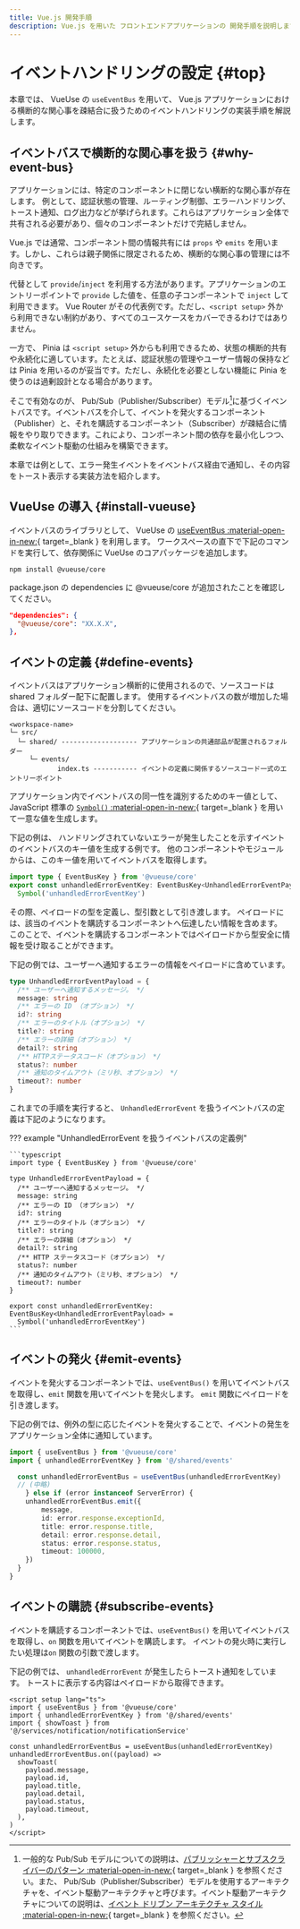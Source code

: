 ```yaml
---
title: Vue.js 開発手順
description: Vue.js を用いた フロントエンドアプリケーションの 開発手順を説明します。
---
```


# イベントハンドリングの設定 {#top}

本章では、 VueUse の `useEventBus` を用いて、 Vue.js アプリケーションにおける横断的な関心事を疎結合に扱うためのイベントハンドリングの実装手順を解説します。

## イベントバスで横断的な関心事を扱う {#why-event-bus}

アプリケーションには、特定のコンポーネントに閉じない横断的な関心事が存在します。
例として、認証状態の管理、ルーティング制御、エラーハンドリング、トースト通知、ログ出力などが挙げられます。これらはアプリケーション全体で共有される必要があり、個々のコンポーネントだけで完結しません。

Vue.js では通常、コンポーネント間の情報共有には `props` や `emits` を用います。しかし、これらは親子関係に限定されるため、横断的な関心事の管理には不向きです。

代替として `provide`/`inject` を利用する方法があります。アプリケーションのエントリーポイントで `provide` した値を、任意の子コンポーネントで `inject` して利用できます。 Vue Router がその代表例です。ただし、`<script setup>` 外から利用できない制約があり、すべてのユースケースをカバーできるわけではありません。

一方で、 Pinia は `<script setup>` 外からも利用できるため、状態の横断的共有や永続化に適しています。たとえば、認証状態の管理やユーザー情報の保持などは Pinia を用いるのが妥当です。ただし、永続化を必要としない機能に Pinia を使うのは過剰設計となる場合があります。

そこで有効なのが、 Pub/Sub（Publisher/Subscriber）モデル[^1]に基づくイベントバスです。イベントバスを介して、イベントを発火するコンポーネント（Publisher）と、それを購読するコンポーネント（Subscriber）が疎結合に情報をやり取りできます。これにより、コンポーネント間の依存を最小化しつつ、柔軟なイベント駆動の仕組みを構築できます。

本章では例として、エラー発生イベントをイベントバス経由で通知し、その内容をトースト表示する実装方法を紹介します。

## VueUse の導入 {#install-vueuse}

イベントバスのライブラリとして、 VueUse の [useEventBus :material-open-in-new:](https://vueuse.org/core/useEventBus/#useeventbus){ target=_blank } を利用します。
ワークスペースの直下で下記のコマンドを実行して、依存関係に VueUse のコアパッケージを追加します。

```shell
npm install @vueuse/core
```

package.json の dependencies に @vueuse/core が追加されたことを確認してください。

```json
"dependencies": {
  "@vueuse/core": "XX.X.X",
},
```

## イベントの定義 {#define-events}

イベントバスはアプリケーション横断的に使用されるので、ソースコードは shared フォルダー配下に配置します。
使用するイベントバスの数が増加した場合は、適切にソースコードを分割してください。

```text title="フォルダー構造" linenums="0"
<workspace-name>
└─ src/
  └─ shared/ ------------------- アプリケーションの共通部品が配置されるフォルダー
     └─ events/
            index.ts ----------- イベントの定義に関係するソースコード一式のエントリーポイント
```

アプリケーション内でイベントバスの同一性を識別するためのキー値として、 JavaScript 標準の [`Symbol()` :material-open-in-new:](https://developer.mozilla.org/ja/docs/Web/JavaScript/Reference/Global_Objects/Symbol){ target=_blank } を用いて一意な値を生成します。

下記の例は、 ハンドリングされていないエラーが発生したことを示すイベントのイベントバスのキー値を生成する例です。
他のコンポーネントやモジュールからは、このキー値を用いてイベントバスを取得します。

```typescript
import type { EventBusKey } from '@vueuse/core'
export const unhandledErrorEventKey: EventBusKey<UnhandledErrorEventPayload> =
  Symbol('unhandledErrorEventKey')
```

その際、ペイロードの型を定義し、型引数として引き渡します。
ペイロードには、該当のイベントを購読するコンポーネントへ伝達したい情報を含めます。
このことで、イベントを購読するコンポーネントではペイロードから型安全に情報を受け取ることができます。

下記の例では、ユーザーへ通知するエラーの情報をペイロードに含めています。

```typescript
type UnhandledErrorEventPayload = {
  /** ユーザーへ通知するメッセージ。 */
  message: string
  /** エラーの ID （オプション） */
  id?: string
  /** エラーのタイトル（オプション） */
  title?: string
  /** エラーの詳細（オプション） */
  detail?: string
  /** HTTPステータスコード（オプション） */
  status?: number
  /** 通知のタイムアウト（ミリ秒、オプション） */
  timeout?: number
}
```

これまでの手順を実行すると、 `UnhandledErrorEvent` を扱うイベントバスの定義は下記のようになります。

??? example "UnhandledErrorEvent を扱うイベントバスの定義例"

    ```typescript
    import type { EventBusKey } from '@vueuse/core'

    type UnhandledErrorEventPayload = {
      /** ユーザーへ通知するメッセージ。 */
      message: string
      /** エラーの ID （オプション） */
      id?: string
      /** エラーのタイトル（オプション） */
      title?: string
      /** エラーの詳細（オプション） */
      detail?: string
      /** HTTP ステータスコード（オプション） */
      status?: number
      /** 通知のタイムアウト（ミリ秒、オプション） */
      timeout?: number
    }

    export const unhandledErrorEventKey: EventBusKey<UnhandledErrorEventPayload> =
      Symbol('unhandledErrorEventKey')
    ```

## イベントの発火 {#emit-events}

イベントを発火するコンポーネントでは、`useEventBus()` を用いてイベントバスを取得し、`emit` 関数を用いてイベントを発火します。
 `emit` 関数にペイロードを引き渡します。

下記の例では、例外の型に応じたイベントを発火することで、イベントの発生をアプリケーション全体に通知しています。

```typescript title="イベントを発火する例"
import { useEventBus } from '@vueuse/core'
import { unhandledErrorEventKey } from '@/shared/events'

  const unhandledErrorEventBus = useEventBus(unhandledErrorEventKey)
  // (中略)
    } else if (error instanceof ServerError) {
    unhandledErrorEventBus.emit({
        message,
        id: error.response.exceptionId,
        title: error.response.title,
        detail: error.response.detail,
        status: error.response.status,
        timeout: 100000,
    })
  }
}
```

## イベントの購読 {#subscribe-events}

イベントを購読するコンポーネントでは、`useEventBus()` を用いてイベントバスを取得し、`on` 関数を用いてイベントを購読します。
イベントの発火時に実行したい処理は`on` 関数の引数で渡します。

下記の例では、 `unhandledErrorEvent` が発生したらトースト通知をしています。
トーストに表示する内容はペイロードから取得できます。

```vue title="イベントを購読する例"
<script setup lang="ts">
import { useEventBus } from '@vueuse/core'
import { unhandledErrorEventKey } from '@/shared/events'
import { showToast } from '@/services/notification/notificationService'

const unhandledErrorEventBus = useEventBus(unhandledErrorEventKey)
unhandledErrorEventBus.on((payload) =>
  showToast(
    payload.message,
    payload.id,
    payload.title,
    payload.detail,
    payload.status,
    payload.timeout,
  ),
)
</script>
```

[^1]: 一般的な Pub/Sub モデルについての説明は、[パブリッシャーとサブスクライバーのパターン :material-open-in-new:](https://learn.microsoft.com/ja-jp/azure/architecture/patterns/publisher-subscriber){ target=_blank } を参照ください。また、 Pub/Sub（Publisher/Subscriber）モデルを使用するアーキテクチャを、イベント駆動アーキテクチャと呼びます。イベント駆動アーキテクチャについての説明は、[イベント ドリブン アーキテクチャ スタイル :material-open-in-new:](https://learn.microsoft.com/ja-jp/azure/architecture/guide/architecture-styles/event-driven){ target=_blank } を参照ください。
